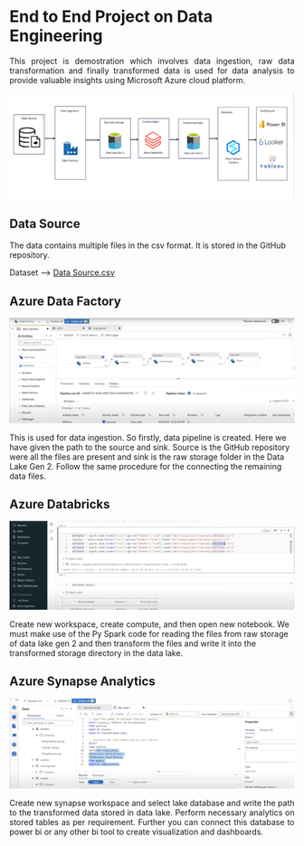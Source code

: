 
# End to End Project on Data Engineering

<p style="text-align: justify;">
This project is demostration which involves data ingestion, raw data transformation and finally transformed data is used for data analysis to provide valuable insights using Microsoft Azure cloud platform.
</p>

![Flow chart](https://github.com/Sathyam-Kakodkar/Azure-Data-Engineering-Project/blob/main/images/flow%20chart.png)


## Data Source

The data contains multiple files in the csv format. It is stored in the GitHub repository.

Dataset --> [Data Source.csv](https://github.com/Sathyam-Kakodkar/Azure-Data-Engineering-Project/blob/main/images/flow%20chart.png)

## Azure Data Factory 


![ADF](https://github.com/Sathyam-Kakodkar/Azure-Data-Engineering-Project/blob/main/images/data%20factory.png)

This is used for data ingestion. So firstly, data pipeline is created. Here we have given the path to the source and sink. Source is the GitHub repository were all the files are present and sink is the raw storage folder in the Data Lake Gen 2. Follow the same procedure for the connecting the remaining data files.


## Azure Databricks

![Databricks](https://github.com/Sathyam-Kakodkar/Azure-Data-Engineering-Project/blob/main/images/databricks.png)

Create new workspace, create compute, and then open new notebook. We must make use of the Py Spark code for reading the files from raw storage of data lake gen 2 and then transform the files and write it into the transformed storage directory in the data lake.

## Azure Synapse Analytics

![Synapse](https://github.com/Sathyam-Kakodkar/Azure-Data-Engineering-Project/blob/main/images/synapse.png)

<p style="text-align: justify;">
Create new synapse workspace and select lake database and write the path to the transformed data stored in data lake. Perform necessary analytics on stored tables as per requirement. Further you can connect this database to power bi or any other bi tool to create visualization and dashboards.
</p>
